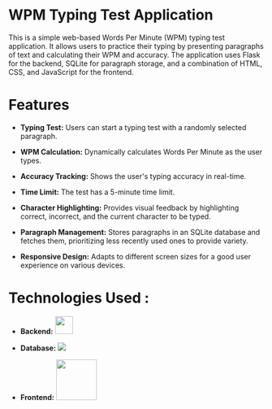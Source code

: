# WPM Typing Test Application

This is a simple web-based Words Per Minute (WPM) typing test application. It allows users to practice their typing by presenting paragraphs of text and calculating their WPM and accuracy. The application uses Flask for the backend, SQLite for paragraph storage, and a combination of HTML, CSS, and JavaScript for the frontend.

# Features

- **Typing Test:** Users can start a typing test with a randomly selected paragraph.

- **WPM Calculation:** Dynamically calculates Words Per Minute as the user types.

- **Accuracy Tracking:** Shows the user's typing accuracy in real-time.

- **Time Limit:** The test has a 5-minute time limit.

- **Character Highlighting:** Provides visual feedback by highlighting correct, incorrect, and the current character  to be typed.

- **Paragraph Management:** Stores paragraphs in an SQLite database and fetches them, prioritizing less recently used ones to provide variety.

- **Responsive Design:** Adapts to different screen sizes for a good user experience on various devices.

# Technologies Used : 

- **Backend:** <img src="https://skillicons.dev/icons?i=python" width="35" />

- **Database:** <img src="https://skillicons.dev/icons?i=sql" />

- **Frontend:** <img src="https://skillicons.dev/icons?i=html,css,js" width="80" />
